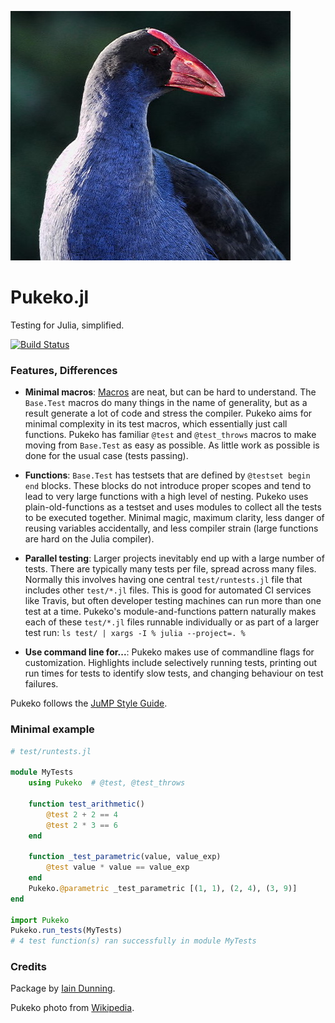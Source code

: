 ![Pukeko.jl](https://github.com/IainNZ/Pukeko.jl/raw/master/pukeko.jpg)

# Pukeko.jl

Testing for Julia, simplified.

[![Build Status](https://travis-ci.org/IainNZ/Pukeko.jl.svg?branch=master)](https://travis-ci.org/IainNZ/Pukeko.jl)

### Features, Differences

* **Minimal macros**: [Macros](https://docs.julialang.org/en/stable/manual/metaprogramming/) are neat, but can be hard to understand. The `Base.Test` macros do many things in the name of generality, but as a result generate a lot of code and stress the compiler. Pukeko aims for minimal complexity in its test macros, which essentially just call functions. Pukeko has familiar `@test` and `@test_throws` macros to make moving from `Base.Test` as easy as possible. As little work as possible is done for the usual case (tests passing).

* **Functions**: `Base.Test` has testsets that are defined by `@testset begin end` blocks. These blocks do not introduce proper scopes and tend to lead to very large functions with a high level of nesting. Pukeko uses plain-old-functions as a testset and uses modules to collect all the tests to be executed together. Minimal magic, maximum clarity, less danger of reusing variables accidentally, and less compiler strain (large functions are hard on the Julia compiler).

* **Parallel testing**: Larger projects inevitably end up with a large number of tests. There are typically many tests per file, spread across many files. Normally this involves having one central `test/runtests.jl` file that includes other `test/*.jl` files. This is good for automated CI services like Travis, but often developer testing machines can run more than one test at a time. Pukeko's module-and-functions pattern naturally makes each of these `test/*.jl` files runnable individually or as part of a larger test run: `ls test/ | xargs -I % julia --project=. %`

* **Use command line for...**: Pukeko makes use of commandline flags for customization. Highlights include selectively running tests, printing out run times for tests to identify slow tests, and changing behaviour on test failures.

Pukeko follows the [JuMP Style Guide](http://www.juliaopt.org/JuMP.jl/latest/style.html).

### Minimal example

```julia
# test/runtests.jl

module MyTests
    using Pukeko  # @test, @test_throws

    function test_arithmetic()
        @test 2 + 2 == 4
        @test 2 * 3 == 6
    end

    function _test_parametric(value, value_exp)
        @test value * value == value_exp
    end
    Pukeko.@parametric _test_parametric [(1, 1), (2, 4), (3, 9)]
end

import Pukeko
Pukeko.run_tests(MyTests)
# 4 test function(s) ran successfully in module MyTests
```

### Credits

Package by [Iain Dunning](https://iaindunning.com).

Pukeko photo from [Wikipedia](https://en.wikipedia.org/wiki/Australasian_swamphen#/media/File:Porphyrio_porphyrio_-Waikawa,_Marlborough,_New_Zealand-8.jpg).
